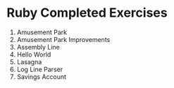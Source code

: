 # Ruby Completed Exercises
1. Amusement Park
2. Amusement Park Improvements
3. Assembly Line
4. Hello World
5. Lasagna
6. Log Line Parser
7. Savings Account